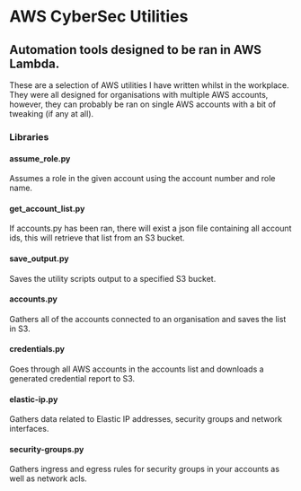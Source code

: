 # AWS CyberSec Utilities
## Automation tools designed to be ran in AWS Lambda.

These are a selection of AWS utilities I have written whilst in the workplace.
They were all designed for organisations with multiple AWS accounts, however,
they can probably be ran on single AWS accounts with a bit of tweaking (if any at all).

### Libraries
#### assume_role.py
Assumes a role in the given account using the account number and role name.

#### get_account_list.py
If accounts.py has been ran, there will exist a json file containing all account
ids, this will retrieve that list from an S3 bucket.

#### save_output.py
Saves the utility scripts output to a specified S3 bucket.

#### accounts.py
Gathers all of the accounts connected to an organisation and saves the list in S3.

#### credentials.py
Goes through all AWS accounts in the accounts list and downloads a generated credential report to S3.

#### elastic-ip.py
Gathers data related to Elastic IP addresses, security groups and network interfaces.

#### security-groups.py
Gathers ingress and egress rules for security groups in your accounts as well as
network acls.
